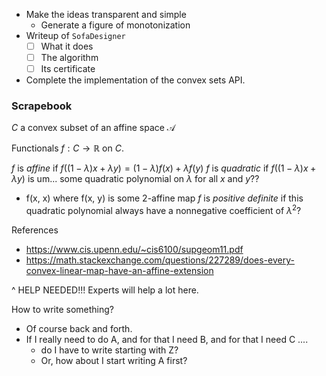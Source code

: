 - Make the ideas transparent and simple
	- Generate a figure of monotonization
- Writeup of `SofaDesigner`
	- [ ] What it does
	- [ ] The algorithm
	- [ ] Its certificate
- Complete the implementation of the convex sets API.


### Scrapebook

$C$ a convex subset of an affine space $\mathcal{A}$

Functionals $f : C \to \mathbb{R}$ on $C$. 

$f$ is _affine_ if $f((1-\lambda)x + \lambda y) = (1 - \lambda) f(x) + \lambda f(y)$
$f$ is _quadratic_ if $f((1-\lambda)x + \lambda y)$ is um... some quadratic polynomial on $\lambda$ for all $x$ and $y$??
- f(x, x) where f(x, y) is some 2-affine map
$f$ is _positive definite_ if this quadratic polynomial always have a nonnegative coefficient of $\lambda^2$?

References
- https://www.cis.upenn.edu/~cis6100/supgeom11.pdf
- https://math.stackexchange.com/questions/227289/does-every-convex-linear-map-have-an-affine-extension

^ HELP NEEDED!!! Experts will help a lot here.

How to write something?
- Of course back and forth.
- If I really need to do A, and for that I need B, and for that I need C ....
	- do I have to write starting with Z?
	- Or, how about I start writing A first?